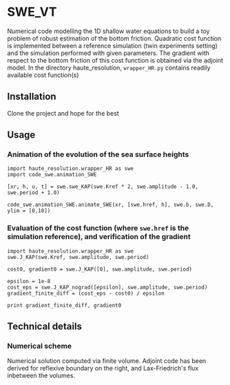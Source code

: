 # SWE_VT

Numerical code modelling the 1D shallow water equations to build a toy problem of robust estimation of the bottom friction. Quadratic cost function is implemented between a reference simulation (twin experiments setting) and the simulation performed with given parameters. The gradient with respect to the bottom friction of this cost function is obtained via the adjoint model. In the directory haute_resolution, `wrapper_HR.py` contains readily available cost function(s)



## Installation
Clone the project and hope for the best

## Usage
### Animation of the evolution of the sea surface heights
```
import haute_resolution.wrapper_HR as swe
import code_swe.animation_SWE

[xr, h, u, t] = swe.swe_KAP(swe.Kref * 2, swe.amplitude - 1.0, swe.period + 1.0)

code_swe.animation_SWE.animate_SWE(xr, [swe.href, h], swe.b, swe.D, ylim = [0,10])
```

### Evaluation of the cost function (where `swe.href` is the simulation reference), and verification of the gradient

```
import haute_resolution.wrapper_HR as swe
swe.J_KAP(swe.Kref, swe.amplitude, swe.period)

cost0, gradient0 = swe.J_KAP([0], swe.amplitude, swe.period)

epsilon = 1e-8
cost_eps = swe.J_KAP_nograd([epsilon], swe.amplitude, swe.period)
gradient_finite_diff = (cost_eps - cost0) / epsilon

print gradient_finite_diff, gradient0
```

## Technical details
### Numerical scheme
Numerical solution computed via finite volume.
Adjoint code has been derived for reflexive boundary on the right, and Lax-Friedrich's flux inbetween the volumes.

